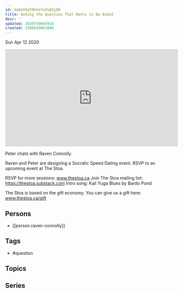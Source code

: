 ```yaml
---
id: Va0nXOqT0hhefuVvBZyO8
title: Asking the Question That Wants to Be Asked
desc: ''
updated: 1639759645918
created: 1586659061000
---
```





Sun Apr 12 2020

<iframe width="560" height="315" src="https://www.youtube.com/embed/h2owb_1pwxo" title="Asking the Question That Wants to Be Asked w/ Raven Connolly" frameborder="0" allow="accelerometer; autoplay; clipboard-write; encrypted-media; gyroscope; picture-in-picture" allowfullscreen ></iframe>

Peter chats with Raven Connolly. 

Raven and Peter are designing a Socratic Speed Dating event. RSVP to an upcoming event at The Stoa.

RSVP for more sessions: www.thestoa.ca
Join The Stoa mailing list: https://thestoa.substack.com
Intro song: Kali Yuga Blues by Bardo Pond

The Stoa is based on the gift economy. You can give us a gift here: www.thestoa.ca/gift

## Persons

- [[person.raven-connolly]]

## Tags

- #question

## Topics



## Series



